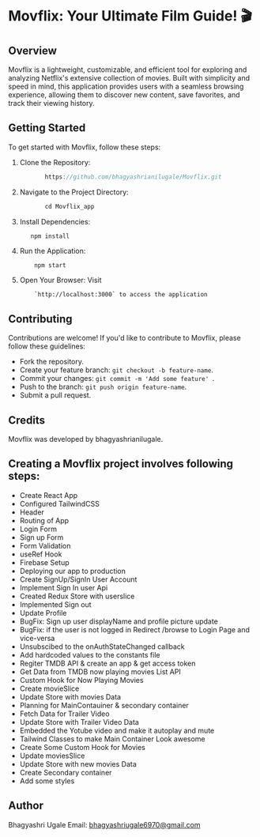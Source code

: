 # Movflix: Your Ultimate Film Guide! 🎬
## Overview
Movflix is a lightweight, customizable, and efficient tool for exploring and analyzing Netflix's extensive collection of movies. Built with simplicity and speed in mind, this application provides users with a seamless browsing experience, allowing them to discover new content, save favorites, and track their viewing history.

## Getting Started
To get started with Movflix, follow these steps:

1. Clone the Repository:
   
   ``` javascript
          https://github.com/bhagyashrianilugale/Movflix.git
   ```
3. Navigate to the Project Directory:
   
   ``` javascript
          cd Movflix_app
   ```
5. Install Dependencies:
   
   ```javascript
      npm install
   ``` 
7. Run the Application:
   
   ```javasript
       npm start
   ```
9. Open Your Browser: Visit
    ```javasript
        `http://localhost:3000` to access the application
    ```
## Contributing
Contributions are welcome! If you'd like to contribute to Movflix, please follow these guidelines:
- Fork the repository.
- Create your feature branch: `git checkout -b feature-name`.
- Commit your changes: `git commit -m 'Add some feature' `.
- Push to the branch: `git push origin feature-name`.
- Submit a pull request.

## Credits
Movflix was developed by bhagyashrianilugale.

## Creating a Movflix project involves following steps:
- Create React App
- Configured TailwindCSS
- Header
- Routing of App
- Login Form
- Sign up Form
- Form Validation
- useRef Hook
- Firebase Setup
- Deploying our app to production
- Create SignUp/SignIn User Account
- Implement Sign In user Api
- Created Redux Store with userslice
- Implemented Sign out
- Update Profile
- BugFix: Sign up user displayName and profile picture update
- BugFix: if the user is not logged in Redirect /browse to Login Page and vice-versa
- Unsubscibed to the onAuthStateChanged callback
- Add hardcoded values to the constants file
- Regiter TMDB API & create an app & get access token
- Get Data from TMDB now playing movies List API
- Custom Hook for Now Playing Movies
- Create movieSlice
- Update Store with movies Data
- Planning for MainContauiner & secondary container
- Fetch Data for Trailer Video
- Update Store with Trailer Video Data
- Embedded the Yotube video and make it autoplay and mute
- Tailwind Classes to make Main Container Look awesome
- Create Some Custom Hook for Movies
- Update moviesSlice
- Update Store with new movies Data
- Create Secondary container
- Add some styles
  
## Author
Bhagyashri Ugale
Email: bhagyashriugale6970@gmail.com
